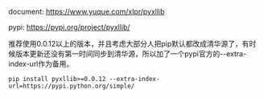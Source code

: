 
document: https://www.yuque.com/xlpr/pyxllib

pypi: https://pypi.org/project/pyxllib/

推荐使用0.0.12以上的版本，并且考虑大部分人把pip默认都改成清华源了，有时候版本更新还没有第一时间同步到清华源，所以加了一个pypi官方的--extra-index-url作为备用。

```
pip install pyxllib>=0.0.12 --extra-index-url=https://pypi.python.org/simple/
```
